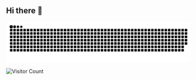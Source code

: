 ## Hi there 👋

<!--
**Thisorp/Thisorp** is a ✨ _special_ ✨ repository because its `README.md` (this file) appears on your GitHub profile.

Here are some ideas to get you started:

- 🔭 I’m currently working on ...
- 🌱 I’m currently learning ...
- 👯 I’m looking to collaborate on ...
- 🤔 I’m looking for help with ...
- 💬 Ask me about ...
- 📫 How to reach me: ...
- 😄 Pronouns: ...
- ⚡ Fun fact: ...
-->

<picture>
  <source media="(prefers-color-scheme: dark)" srcset="https://raw.githubusercontent.com/Thisorp/Thisorp/output/github-contribution-grid-snake-dark.svg">
  <source media="(prefers-color-scheme: light)" srcset="https://raw.githubusercontent.com/Thisorp/Thisorp/output/github-contribution-grid-snake.svg">
  <img alt="github contribution grid snake animation" src="https://raw.githubusercontent.com/Thisorp/Thisorp/output/github-contribution-grid-snake.svg">
</picture>

![Visitor Count](https://profile-counter.glitch.me/Thisorp/count.svg)
